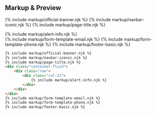 ﻿## Markup & Preview

{% include markup/official-banner.njk %}
{% include markup/navbar-iconic.njk %}
{% include markup/page-title.njk %}
<div class="container-fluid">
    <div class="row">
        <div class="col-12">
            {% include markup/alert-info.njk %}
        </div>
    </div>
</div>
{% include markup/form-template-email.njk %}
{% include markup/form-template-phone.njk %}
{% include markup/footer-basic.njk %}

``` html
{% include markup/official-banner.njk %}
{% include markup/navbar-iconic.njk %}
{% include markup/page-title.njk %}
<div class="container-fluid">
    <div class="row">
        <div class="col-12">
            {% include markup/alert-info.njk %}
        </div>
    </div>
</div>
{% include markup/form-template-email.njk %}
{% include markup/form-template-phone.njk %}
{% include markup/footer-basic.njk %}
```
